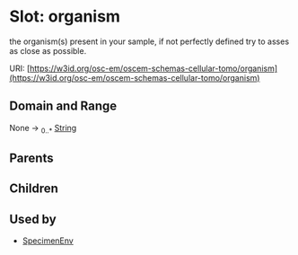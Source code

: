 
# Slot: organism

the organism(s) present in your sample, if not perfectly defined try to asses as close as possible.

URI: [https://w3id.org/osc-em/oscem-schemas-cellular-tomo/organism](https://w3id.org/osc-em/oscem-schemas-cellular-tomo/organism)


## Domain and Range

None &#8594;  <sub>0..\*</sub> [String](types/String.md)

## Parents


## Children


## Used by

 * [SpecimenEnv](SpecimenEnv.md)
